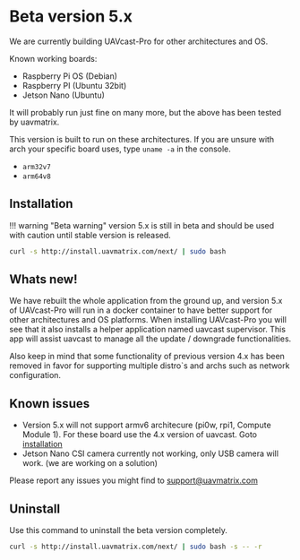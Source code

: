 # Beta version 5.x

We are currently building UAVcast-Pro for other architectures and OS.

Known working boards:

- Raspberry Pi OS (Debian)
- Raspberry PI (Ubuntu 32bit)
- Jetson Nano (Ubuntu)

It will probably run just fine on many more, but the above has been tested by uavmatrix.

This version is built to run on these architectures.
If you are unsure with arch your specific board uses, type `uname -a` in the console.

- `arm32v7`
- `arm64v8`

## Installation

!!! warning "Beta warning"
    version 5.x is still in beta and should be used with caution until stable version is released.

```bash
curl -s http://install.uavmatrix.com/next/ | sudo bash
```

## Whats new!

We have rebuilt the whole application from the ground up, and version 5.x of UAVcast-Pro will run in a docker container to have better support for other architectures and OS platforms.
When installing UAVcast-Pro you will see that it also installs a helper application named uavcast supervisor. This app will assist uavcast
to manage all the update / downgrade functionalities.

Also keep in mind that some functionality of previous version 4.x has been removed in favor for supporting multiple distro`s and archs such as network configuration.

## Known issues

- Version 5.x will not support armv6 architecure (pi0w, rpi1, Compute Module 1). For these board use the 4.x version of uavcast. Goto [installation](/installation) 
- Jetson Nano CSI camera currently not working, only USB camera will work. (we are working on a solution)

Please report any issues you might find to support@uavmatrix.com

## Uninstall
Use this command to uninstall the beta version completely.
```bash
curl -s http://install.uavmatrix.com/next/ | sudo bash -s -- -r
```